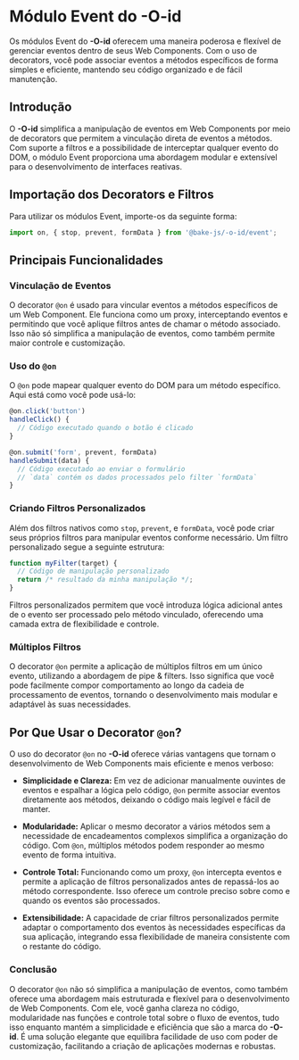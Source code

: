 # Módulo Event do **-O-id**

Os módulos Event do **-O-id** oferecem uma maneira poderosa e flexível de gerenciar eventos dentro de seus Web Components. Com o uso de decorators, você pode associar eventos a métodos específicos de forma simples e eficiente, mantendo seu código organizado e de fácil manutenção.

## Introdução

O **-O-id** simplifica a manipulação de eventos em Web Components por meio de decorators que permitem a vinculação direta de eventos a métodos. Com suporte a filtros e a possibilidade de interceptar qualquer evento do DOM, o módulo Event proporciona uma abordagem modular e extensível para o desenvolvimento de interfaces reativas.

## Importação dos Decorators e Filtros

Para utilizar os módulos Event, importe-os da seguinte forma:

```javascript
import on, { stop, prevent, formData } from '@bake-js/-o-id/event';
```

## Principais Funcionalidades

### Vinculação de Eventos

O decorator `@on` é usado para vincular eventos a métodos específicos de um Web Component. Ele funciona como um proxy, interceptando eventos e permitindo que você aplique filtros antes de chamar o método associado. Isso não só simplifica a manipulação de eventos, como também permite maior controle e customização.

### Uso do `@on`

O `@on` pode mapear qualquer evento do DOM para um método específico. Aqui está como você pode usá-lo:

```javascript
@on.click('button')
handleClick() {
  // Código executado quando o botão é clicado
}

@on.submit('form', prevent, formData)
handleSubmit(data) {
  // Código executado ao enviar o formulário
  // `data` contém os dados processados pelo filter `formData`
}
```

### Criando Filtros Personalizados

Além dos filtros nativos como `stop`, `prevent`, e `formData`, você pode criar seus próprios filtros para manipular eventos conforme necessário. Um filtro personalizado segue a seguinte estrutura:

```javascript
function myFilter(target) {
  // Código de manipulação personalizado
  return /* resultado da minha manipulação */;
}
```

Filtros personalizados permitem que você introduza lógica adicional antes de o evento ser processado pelo método vinculado, oferecendo uma camada extra de flexibilidade e controle.

### Múltiplos Filtros

O decorator `@on` permite a aplicação de múltiplos filtros em um único evento, utilizando a abordagem de pipe & filters. Isso significa que você pode facilmente compor comportamento ao longo da cadeia de processamento de eventos, tornando o desenvolvimento mais modular e adaptável às suas necessidades.

## Por Que Usar o Decorator `@on`?

O uso do decorator `@on` no **-O-id** oferece várias vantagens que tornam o desenvolvimento de Web Components mais eficiente e menos verboso:

- **Simplicidade e Clareza:** Em vez de adicionar manualmente ouvintes de eventos e espalhar a lógica pelo código, `@on` permite associar eventos diretamente aos métodos, deixando o código mais legível e fácil de manter.

- **Modularidade:** Aplicar o mesmo decorator a vários métodos sem a necessidade de encadeamentos complexos simplifica a organização do código. Com `@on`, múltiplos métodos podem responder ao mesmo evento de forma intuitiva.

- **Controle Total:** Funcionando como um proxy, `@on` intercepta eventos e permite a aplicação de filtros personalizados antes de repassá-los ao método correspondente. Isso oferece um controle preciso sobre como e quando os eventos são processados.

- **Extensibilidade:** A capacidade de criar filtros personalizados permite adaptar o comportamento dos eventos às necessidades específicas da sua aplicação, integrando essa flexibilidade de maneira consistente com o restante do código.

### Conclusão

O decorator `@on` não só simplifica a manipulação de eventos, como também oferece uma abordagem mais estruturada e flexível para o desenvolvimento de Web Components. Com ele, você ganha clareza no código, modularidade nas funções e controle total sobre o fluxo de eventos, tudo isso enquanto mantém a simplicidade e eficiência que são a marca do **-O-id**. É uma solução elegante que equilibra facilidade de uso com poder de customização, facilitando a criação de aplicações modernas e robustas.

